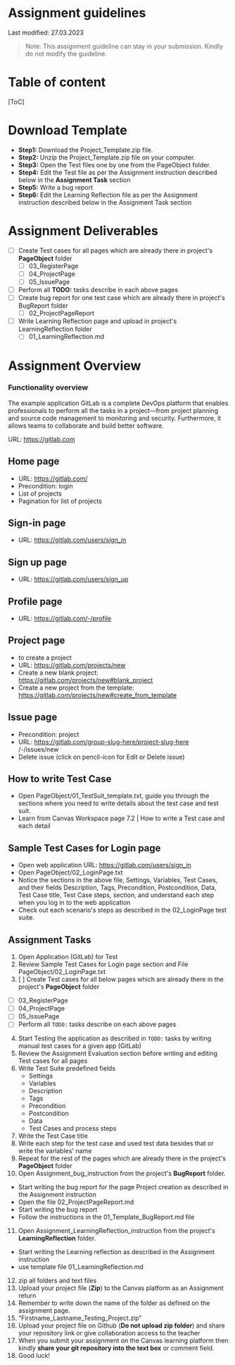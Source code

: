 # Assignment guidelines

Last modified: 27.03.2023

> Note: This assignment guideline can stay in your submission. Kindly do not modify the guideline.

# Table of content

[ToC]

# Download Template

- **Step1:** Download the Project_Template.zip file.
- **Step2:** Unzip the Project_Template.zip file on your computer.
- **Step3:** Open the Test files one by one from the PageObject folder.
- **Step4:** Edit the Test file as per the Assignment instruction described below in the **Assignment Task** section
- **Step5:** Write a bug report
- **Step6:** Edit the Learning Reflection file as per the Assignment instruction described below in the Assignment Task section

# Assignment Deliverables

- [ ] Create Test cases for all pages which are already there in project's **PageObject** folder
  - [ ] 03_RegisterPage
  - [ ] 04_ProjectPage
  - [ ] 05_IssuePage
- [ ] Perform all **TODO:** tasks describe in each above pages
- [ ] Create bug report for one test case which are already there in project's BugReport folder
  - [ ] 02_ProjectPageReport
- [ ] Write Learning Reflection page and upload in project's LearningReflection folder
  - [ ] 01_LearningReflection.md

# Assignment Overview

### Functionality overview

The example application GitLab is a complete DevOps platform that enables professionals to perform all the tasks in a project—from project planning and source code management to monitoring and security. Furthermore, it allows teams to collaborate and build better software.

URL: https://gitlab.com

## Home page

- URL: https://gitlab.com/
- Precondition: login
- List of projects
- Pagination for list of projects

## Sign-in page

- URL: https://gitlab.com/users/sign_in

## Sign up page

- URL: https://gitlab.com/users/sign_up

## Profile page

- URL: https://gitlab.com/-/profile

## Project page

- to create a project
- URL: https://gitlab.com/projects/new
- Create a new blank project: https://gitlab.com/projects/new#blank_project
- Create a new project from the template: https://gitlab.com/projects/new#create_from_template

## Issue page

- Precondition: project
- URL: https://gitlab.com/group-slug-here/project-slug-here /-/issues/new
- Delete issue (click on pencil-icon for Edit or Delete issue)

## How to write Test Case

- Open PageObject/01_TestSuit_template.txt, guide you through the sections where you need to write details about the test case and test suit.
- Learn from Canvas Workspace page 7.2 | How to write a Test case and each detail

## Sample Test Cases for Login page

- Open web application URL: https://gitlab.com/users/sign_in
- Open PageObject/02_LoginPage.txt
- Notice the sections in the above file, Settings, Variables, Test Cases, and their fields Description, Tags, Precondition, Postcondition, Data, Test Case title, Test Case steps, section, and understand each step when you log in to the web application
- Check out each scenario's steps as described in the 02_LoginPage test suite.

## Assignment Tasks

1. Open Application (GitLab) for Test
2. Review Sample Test Cases for Login page section and File PageObject/02_LoginPage.txt
3. [ ] Create Test cases for all below pages which are already there in the project's **PageObject** folder

- [ ] 03_RegisterPage
- [ ] 04_ProjectPage
- [ ] 05_IssuePage
- [ ] Perform all `TODO:` tasks describe on each above pages

4. Start Testing the application as described in `TODO:` tasks by writing manual test cases for a given app (GitLab)
5. Review the Assignment Evaluation section before writing and editing Test cases for all pages
6. Write Test Suite predefined fields
   - Settings
   - Variables
   - Description
   - Tags
   - Precondition
   - Postcondition
   - Data
   - Test Cases and process steps
7. Write the Test Case title
8. Write each step for the test case and used test data besides that or write the variables' name
9. Repeat for the rest of the pages which are already there in the project's **PageObject** folder
10. Open Assignment_bug_instruction from the project's **BugReport** folder.

- Start writing the bug report for the page Project creation as described in the Assignment instruction
- Open the file 02_ProjectPageReport.md
- Start writing the bug report
- Follow the instructions in the 01_Template_BugReport.md file

11. Open Assignment_LearningReflection_instruction from the project's **LearningReflection** folder.

- Start writing the Learning reflection as described in the Assignment instruction
- use template file 01_LearningReflection.md

12. zip all folders and text files
13. Upload your project file (**Zip**) to the Canvas platform as an Assignment return
14. Remember to write down the name of the folder as defined on the assignment page.
15. “Firstname_Lastname_Testing_Project.zip”
16. Upload your project file on Github (**Do not upload zip folder**) and share your repository link or give collaboration access to the teacher
17. When you submit your assignment on the Canvas learning platform then kindly **share your git repository into the text box** or comment field.
18. Good luck!
